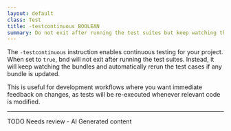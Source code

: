 ```yaml
---
layout: default
class: Test
title: -testcontinuous BOOLEAN 
summary: Do not exit after running the test suites but keep watching the bundles and rerun the test cases if the bundle is updated.
---
```


The `-testcontinuous` instruction enables continuous testing for your project. When set to `true`, bnd will not exit after running the test suites. Instead, it will keep watching the bundles and automatically rerun the test cases if any bundle is updated.

This is useful for development workflows where you want immediate feedback on changes, as tests will be re-executed whenever relevant code is modified.


<hr />
TODO Needs review - AI Generated content